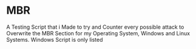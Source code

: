# MBR
A Testing Script that i Made to try and Counter every possible attack to Overwrite the MBR Section for my Operating System, Windows and Linux Systems. Windows Script is only listed
